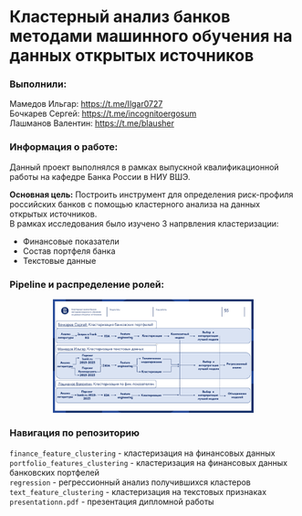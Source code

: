 # Кластерный анализ банков методами машинного обучения на данных открытых источников
### Выполнили:
Мамедов Ильгар: https://t.me/Ilgar0727 <br>
Бочкарев Сергей: https://t.me/incognitoergosum <br>
Лашманов Валентин: https://t.me/blausher  <br>

### Информация о работе:

Данный проект выполнялся в рамках выпускной квалификационной работы на кафедре Банка России в НИУ ВШЭ.

__Основная цель:__ Построить инструмент для определения риск-профиля российских банков с помощью кластерного анализа на данных открытых источников. <br>
В рамках исследования было изучено 3 напрвления кластеризации:
* Финансовые показатели 
* Состав портфеля банка 
* Текстовые данные 


### Pipeline и распределение ролей:
<p align="center">
  <img src="pipeline.png" width="70%"/>
</p>


### Навигация по репозиторию
`finance_feature_clustering` - кластеризация на финансовых данных <br>
`portfolio_features_clustering` - кластеризация на финансовых данных банковских портфелей <br>
`regression` - регрессионный анализ получившихся кластеров <br>
`text_feature_clustering` - кластеризация на текстовых признаках <br>
`presentationn.pdf` - презентация дипломной работы <br>
